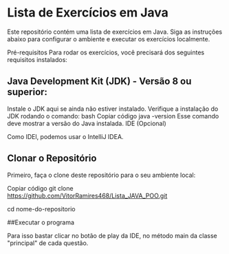 # Lista de Exercícios em Java
Este repositório contém uma lista de exercícios em Java. Siga as instruções abaixo para configurar o ambiente e executar os exercícios localmente.

Pré-requisitos
Para rodar os exercícios, você precisará dos seguintes requisitos instalados:

## Java Development Kit (JDK) - Versão 8 ou superior:

Instale o JDK aqui se ainda não estiver instalado.
Verifique a instalação do JDK rodando o comando:
bash
Copiar código
java -version
Esse comando deve mostrar a versão do Java instalada.
IDE (Opcional)

Como IDEl, podemos usar o IntelliJ IDEA.

## Clonar o Repositório
Primeiro, faça o clone deste repositório para o seu ambiente local:

Copiar código
git clone https://github.com/VitorRamires468/Lista_JAVA_POO.git

cd nome-do-repositorio

##Executar o programa

Para isso bastar clicar no botão de play da IDE, no método main da classe "principal" de cada questão.
